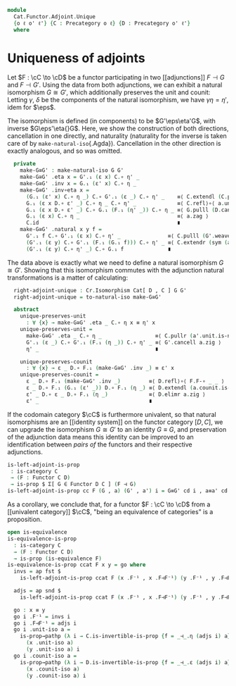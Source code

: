 <!--
```agda
open import Cat.Functor.Equivalence
open import Cat.Functor.Naturality
open import Cat.Functor.Univalence
open import Cat.Functor.Adjoint
open import Cat.Functor.Base
open import Cat.Prelude

import Cat.Functor.Reasoning as Fr
import Cat.Reasoning as Cr
```
-->

```agda
module
  Cat.Functor.Adjoint.Unique
  {o ℓ o' ℓ'} {C : Precategory o ℓ} {D : Precategory o' ℓ'}
  where
```

<!--
```agda
private
  module C = Cr C
  module D = Cr D
```
-->

# Uniqueness of adjoints

Let $F : \cC \to \cD$ be a functor participating in two [[adjunctions]]
$F \dashv G$ and $F \dashv G'$. Using the data from both adjunctions, we
can exhibit a natural isomorphism $G \cong G'$, which additionally
preserves the unit and counit: Letting $\gamma$, $\delta$ be the
components of the natural isomorphism, we have $\gamma\eta = \eta'$,
idem for $\eps$.

<!--
```agda
module _ {F : Functor C D} {G G' : Functor D C} (a : F ⊣ G) (a' : F ⊣ G') where
  private
    module F = Fr F
    module G = Fr G
    module G' = Fr G'
    module a = _⊣_ a
    module a' = _⊣_ a'
  open a.unit using (η)
  open a.counit using (ε)
  open a'.unit hiding (is-natural) renaming (η to η')
  open a'.counit hiding (is-natural) renaming (ε to ε')
  open make-natural-iso
```
-->

The isomorphism is defined (in components) to be $G'\eps\eta'G$, with
inverse $G\eps'\eta{}G$. Here, we show the construction of both
directions, cancellation in one directly, and naturality (naturality for
the inverse is taken care of by `make-natural-iso`{.Agda}). Cancellation
in the other direction is exactly analogous, and so was omitted.

```agda
  private
    make-G≅G' : make-natural-iso G G'
    make-G≅G' .eta x = G'.₁ (ε x) C.∘ η' _
    make-G≅G' .inv x = G.₁ (ε' x) C.∘ η _
    make-G≅G' .inv∘eta x =
      (G.₁ (ε' x) C.∘ η _) C.∘ G'.₁ (ε _) C.∘ η' _    ≡⟨ C.extendl (C.pullr (a.unit.is-natural _ _ _) ∙ G.pulll (a'.counit.is-natural _ _ _)) ⟩
      G.₁ (ε x D.∘ ε' _) C.∘ η _ C.∘ η' _             ≡⟨ C.refl⟩∘⟨ a.unit.is-natural _ _ _ ⟩
      G.₁ (ε x D.∘ ε' _) C.∘ G.₁ (F.₁ (η' _)) C.∘ η _ ≡⟨ G.pulll (D.cancelr a'.zig) ⟩
      G.₁ (ε x) C.∘ η _                               ≡⟨ a.zag ⟩
      C.id                                            ∎
    make-G≅G' .natural x y f =
      G'.₁ f C.∘ G'.₁ (ε x) C.∘ η' _               ≡⟨ C.pulll (G'.weave (sym (a.counit.is-natural _ _ _))) ⟩
      (G'.₁ (ε y) C.∘ G'.₁ (F.₁ (G.₁ f))) C.∘ η' _ ≡⟨ C.extendr (sym (a'.unit.is-natural _ _ _)) ⟩
      (G'.₁ (ε y) C.∘ η' _) C.∘ G.₁ f              ∎
```

<!--
```agda
    make-G≅G' .eta∘inv x =
          C.extendl (C.pullr (a'.unit.is-natural _ _ _))
        ·· ap₂ C._∘_ refl (C.pushl (sym (a'.unit.is-natural _ _ _)))
        ·· C.extend-inner (a'.unit.is-natural _ _ _)
        ·· G'.extendl (a.counit.is-natural _ _ _)
        ·· ap₂ C._∘_ refl ( ap₂ C._∘_ refl (a'.unit.is-natural _ _ _)
                          ∙ G'.cancell a.zig)
        ∙ a'.zag
```
-->

The data above is exactly what we need to define a natural isomorphism
$G \cong G'$. Showing that this isomorphism commutes with the adjunction
natural transformations is a matter of calculating:

```agda
  right-adjoint-unique : Cr.Isomorphism Cat[ D , C ] G G'
  right-adjoint-unique = to-natural-iso make-G≅G'

  abstract
    unique-preserves-unit
      : ∀ {x} → make-G≅G' .eta _ C.∘ η x ≡ η' x
    unique-preserves-unit =
      make-G≅G' .eta _ C.∘ η _                 ≡⟨ C.pullr (a'.unit.is-natural _ _ _) ⟩
      G'.₁ (ε _) C.∘ G'.₁ (F.₁ (η _)) C.∘ η' _ ≡⟨ G'.cancell a.zig ⟩
      η' _                                     ∎

    unique-preserves-counit
      : ∀ {x} → ε _ D.∘ F.₁ (make-G≅G' .inv _) ≡ ε' x
    unique-preserves-counit =
      ε _ D.∘ F.₁ (make-G≅G' .inv _)         ≡⟨ D.refl⟩∘⟨ F.F-∘ _ _ ⟩
      ε _ D.∘ F.₁ (G.₁ (ε' _)) D.∘ F.₁ (η _) ≡⟨ D.extendl (a.counit.is-natural _ _ _) ⟩
      ε' _ D.∘ ε _ D.∘ F.₁ (η _)             ≡⟨ D.elimr a.zig ⟩
      ε' _                                   ∎
```

If the codomain category $\cC$ is furthermore univalent, so that natural
isomorphisms are an [[identity system]] on the functor category $[D,
C]$, we can upgrade the isomorphism $G \cong G'$ to an identity $G
\equiv G$, and preservation of the adjunction data means this identity
can be improved to an identification between _pairs of_ the functors and
their respective adjunctions.

```agda
is-left-adjoint-is-prop
 : is-category C
 → (F : Functor C D)
 → is-prop $ Σ[ G ∈ Functor D C ] (F ⊣ G)
is-left-adjoint-is-prop cc F (G , a) (G' , a') i = G≡G' cd i , a≡a' cd i
```

<!--
```agda
  where
  G≅G' = right-adjoint-unique a a'
  cd = Functor-is-category cc
  open _⊣_
  open _=>_
  open Functor
  module F = Fr F

  module _ (d : is-category Cat[ D , C ]) where
    G≡G' = d .to-path G≅G'

    abstract
      same-eta : PathP (λ i → Id => G≡G' i F∘ F) (a .unit) (a' .unit)
      same-eta = Nat-pathp refl (λ i → G≡G' i F∘ F)
        λ x → Hom-pathp-reflr C $
          ap₂ C._∘_ (whisker-path-left {G = G} {G'} {F = F} d G≅G') refl
        ∙ unique-preserves-unit a a'

      same-eps : PathP (λ i → F F∘ G≡G' i => Id) (a .counit) (a' .counit)
      same-eps = Nat-pathp (λ i → F F∘ G≡G' i) refl
        λ x → Hom-pathp-refll D $
          ap₂ D._∘_ refl (whisker-path-right {G = F} {F = G} {G'} d G≅G')
        ∙ unique-preserves-counit a a'

    a≡a' : PathP (λ i → F ⊣ G≡G' i) a a'
    a≡a' i .unit = same-eta i
    a≡a' i .counit = same-eps i
    a≡a' i .zig {A} =
      is-set→squarep (λ i j → D.Hom-set (F.₀ A) (F.₀ A))
        (λ i → same-eps i .η (F.₀ A) D.∘ F.₁ (same-eta i .η A))
        (a .zig) (a' .zig) refl i
    a≡a' i .zag {A} =
      is-set→squarep (λ i j → C.Hom-set (G≡G' i .F₀ A) (G≡G' i .F₀ A))
        (λ i → G≡G' i .F₁ (same-eps i .η A) C.∘ same-eta i .η (G≡G' i .F₀ A))
        (a .zag) (a' .zag) (λ _ → C.id) i
```
-->

As a corollary, we conclude that, for a functor $F : \cC \to \cD$ from a
[[univalent category]] $\cC$, "being an equivalence of categories" is a
proposition.

```agda
open is-equivalence
is-equivalence-is-prop
  : is-category C
  → (F : Functor C D)
  → is-prop (is-equivalence F)
is-equivalence-is-prop ccat F x y = go where
  invs = ap fst $
    is-left-adjoint-is-prop ccat F (x .F⁻¹ , x .F⊣F⁻¹) (y .F⁻¹ , y .F⊣F⁻¹)

  adjs = ap snd $
    is-left-adjoint-is-prop ccat F (x .F⁻¹ , x .F⊣F⁻¹) (y .F⁻¹ , y .F⊣F⁻¹)

  go : x ≡ y
  go i .F⁻¹ = invs i
  go i .F⊣F⁻¹ = adjs i
  go i .unit-iso a =
    is-prop→pathp (λ i → C.is-invertible-is-prop {f = _⊣_.η (adjs i) a})
      (x .unit-iso a)
      (y .unit-iso a) i
  go i .counit-iso a =
    is-prop→pathp (λ i → D.is-invertible-is-prop {f = _⊣_.ε (adjs i) a})
      (x .counit-iso a)
      (y .counit-iso a) i
```
